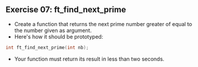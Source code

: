 ## Exercise 07: ft_find_next_prime
- Create a function that returns the next prime number greater of equal to the number given as argument.
- Here's how it should be prototyped:
```C
int	ft_find_next_prime(int nb);
```
- Your function must return its result in less than two seconds.